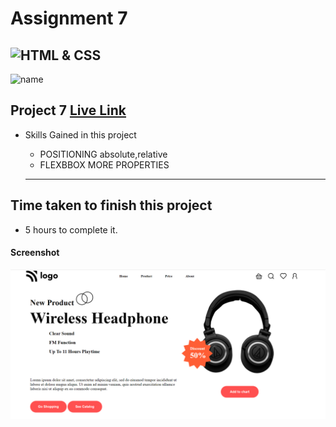 # Assignment 7
![HTML & CSS](https://img.shields.io/badge/HTML-CSS-orange)
---
![name](https://img.shields.io/badge/Ehraz%20Ahmad-Full%20stack%20developer-green)

## Project 7 [Live Link](https://dashing-sherbet-497069.netlify.app/)

-   Skills Gained in this project
    -   POSITIONING absolute,relative
    -   FLEXBBOX MORE PROPERTIES

    ---

## Time taken to finish this project

-   5 hours to complete it.

#### Screenshot

![Desktop](./Project7.png)